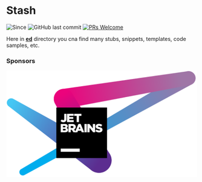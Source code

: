 Stash
==

![Since](https://img.shields.io/badge/since-29%20Nov%202013-brightgreen)
![GitHub last commit](https://img.shields.io/github/last-commit/cn007b/my)
[![PRs Welcome](https://img.shields.io/badge/PRs-welcome-brightgreen.svg?style=flat)](http://makeapullrequest.com)

Here in **[ed](https://github.com/cn007b/my/tree/master/ed)** directory you cna find many stubs, snippets, templates, code samples, etc.

### Sponsors

[![JetBrains](ed/e/jetbrains/logo.svg)](https://jb.gg/OpenSource)
